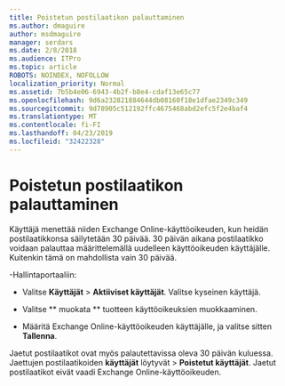 ```yaml
---
title: Poistetun postilaatikon palauttaminen
ms.author: dmaguire
author: msdmaguire
manager: serdars
ms.date: 2/8/2018
ms.audience: ITPro
ms.topic: article
ROBOTS: NOINDEX, NOFOLLOW
localization_priority: Normal
ms.assetid: 7b5b4e06-6943-4b2f-b8e4-cdaf13e65c77
ms.openlocfilehash: 9d6a232821884644db08160f18e1dfae2349c349
ms.sourcegitcommit: 9d78905c512192ffc4675468abd2efc5f2e4baf4
ms.translationtype: MT
ms.contentlocale: fi-FI
ms.lasthandoff: 04/23/2019
ms.locfileid: "32422328"
---
```

# <a name="restore-a-deleted-mailbox"></a>Poistetun postilaatikon palauttaminen

Käyttäjä menettää niiden Exchange Online-käyttöoikeuden, kun heidän postilaatikkonsa säilytetään 30 päivää. 30 päivän aikana postilaatikko voidaan palauttaa määrittelemällä uudelleen käyttöoikeuden käyttäjälle. Kuitenkin tämä on mahdollista vain 30 päivää.
  
-Hallintaportaaliin:
  
- Valitse **Käyttäjät** \> **Aktiiviset käyttäjät**. Valitse kyseinen käyttäjä.
    
- Valitse ** muokata ** tuotteen käyttöoikeuksien muokkaaminen. 
    
- Määritä Exchange Online-käyttöoikeuden käyttäjälle, ja valitse sitten **Tallenna**.
    
Jaetut postilaatikot ovat myös palautettavissa oleva 30 päivän kuluessa. Jaettujen postilaatikoiden **käyttäjät** löytyvät \> **Poistetut käyttäjät**. Jaetut postilaatikot eivät vaadi Exchange Online-käyttöoikeuden.
  

